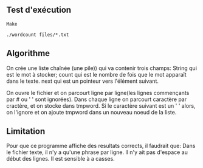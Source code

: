 
## Test d'exécution

```
Make 
```

```
./wordcount files/*.txt
```
## Algorithme
On crée une liste chaînée (une pile)) qui va contenir trois champs:
	String qui est le mot à stocker;
	count qui est le nombre de fois que le mot apparaît dans le texte.
	next qui est un pointeur vers l'élément suivant.

On ouvre le fichier et on parcourt ligne par ligne(les lignes commençants par # ou ' ' sont ignorées).
Dans chaque ligne on parcourt caractère par cractère, et on stocke dans tmpword.
Si le caractère suivant est un ' ' alors, on l'ignore et on ajoute tmpword dans un nouveau noeud de la liste.

## Limitation
Pour que ce programme affiche des resultats corrects, il faudrait que:
	Dans le fichier texte, il n'y a qu'une phrase par ligne.
	Il n'y ait pas d'espace au début des lignes.
	Il est sensible à a casses.
	

